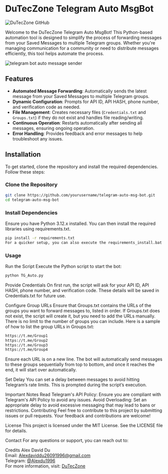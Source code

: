 # DuTecZone Telegram Auto MsgBot
![DuTecZone GitHub](https://raw.githubusercontent.com/Alexdu1996/telegram-auto-msg-bot/046a4e8f521406ac4df746d839cc73f69ac19223/DuTecZone%20Github.svg)


Welcome to the DuTecZone Telegram Auto MsgBot! This Python-based automation tool is designed to simplify the process of forwarding messages from your Saved Messages to multiple Telegram groups. Whether you're managing communication for a community or need to distribute messages efficiently, this tool helps automate the process.

![telegram bot auto message sender](https://github.com/Alexdu1996/telegram-auto-msg-bot/blob/main/Telegram%20Bot%20Auto%20Message%20Sender.png?raw=true)
## Features

- **Automated Message Forwarding**: Automatically sends the latest message from your Saved Messages to multiple Telegram groups.
- **Dynamic Configuration**: Prompts for API ID, API HASH, phone number, and verification code as needed.
- **File Management**: Creates necessary files (`Credentials.txt` and `Groups.txt`) if they do not exist and handles file reading/writing.
- **Continuous Operation**: Restarts automatically after sending all messages, ensuring ongoing operation.
- **Error Handling**: Provides feedback and error messages to help troubleshoot any issues.

## Installation

To get started, clone the repository and install the required dependencies. Follow these steps:

### Clone the Repository

```bash
git clone https://github.com/yourusername/telegram-auto-msg-bot.git
cd telegram-auto-msg-bot
```
### Install Dependencies
Ensure you have Python 3.12.x installed. You can then install the required libraries using requirements.txt.
```bash
pip install -r requirements.txt
For a quicker setup, you can also execute the requirements_install.bat file.
```
### Usage
Run the Script
Execute the Python script to start the bot:
```bash
python TG_Auto.py
```
Provide Credentials
On first run, the script will ask for your API ID, API HASH, phone number, and verification code. These details will be saved in Credentials.txt for future use.

Configure Group URLs
Ensure that Groups.txt contains the URLs of the groups you want to forward messages to, listed in order. If Groups.txt does not exist, the script will create it, but you need to add the URLs manually. There is no limit to the number of groups you can include. Here is a sample of how to list the group URLs in Groups.txt:
```bash
https://t.me/Group1
https://t.me/Group2
https://t.me/Group3
https://t.me/Group4
```
Ensure each URL is on a new line. The bot will automatically send messages to these groups sequentially from top to bottom, and once it reaches the end, it will start over automatically.

Set Delay
You can set a delay between messages to avoid hitting Telegram’s rate limits. This is prompted during the script’s execution.

Important Notes
Read Telegram's API Policy: Ensure you are compliant with Telegram's API Policy to avoid any issues.
Avoid Overloading: Set an appropriate delay to avoid excessive messaging that may lead to bans or restrictions.
Contributing
Feel free to contribute to this project by submitting issues or pull requests. Your feedback and contributions are welcome!

License
This project is licensed under the MIT License. See the LICENSE file for details.

Contact
For any questions or support, you can reach out to:

Credits
Alex David Du  
Email: [Alexdaviddu26091996@gmail.com](mailto:Alexdaviddu26091996@gmail.com)  
Telegram: [@Alexdu1996](https://t.me/Alexdu1996)  
For more information, visit: [DuTecZone](https://duteczone.net/auto-message-sender-bot-for-telegram-python/)
